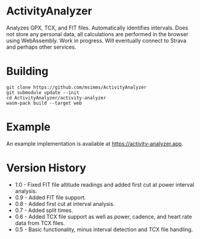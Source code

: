 # ActivityAnalyzer

Analyzes GPX, TCX, and FIT files.  Automatically identifies intervals. Does not store any personal data, all calculations are performed in the browser using WebAssembly. Work in progress. Will eventually connect to Strava and perhaps other services.

# Building

```
git clone https://github.com/msimms/ActivityAnalyzer
git submodule update --init
cd ActivityAnalyzer/activity-analyzer
wasm-pack build --target web
```

# Example

An example implementation is available at https://activity-analyzer.app.

# Version History

* 1.0 - Fixed FIT file altitude readings and added first cut at power interval analysis.
* 0.9 - Added FIT file support.
* 0.8 - Added first cut at interval analysis.
* 0.7 - Added split times.
* 0.6 - Added TCX file support as well as power, cadence, and heart rate data from TCX files.
* 0.5 - Basic functionality, minus interval detection and TCX file handling.
